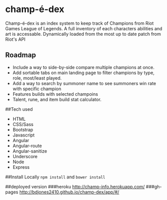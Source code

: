 # champ-é-dex
  Champ-é-dex is an index system to keep track of Champions from Riot Games League of Legends.  A full inventory of each characters
  abilities and art is accessable.  Dynamically loaded from the most up to date patch from Riot's API
  
## Roadmap
*   Include a way to side-by-side compare multiple champions at once.
*   Add sortable tabs on main landing page to filter champions by type, role, most/least played.
*   Add a way to search by summoner name to see summoners win rate with specific champion
*   Features builds with selected champoins
*   Talent, rune, and item build stat calculator.
  
##Tech used
*   HTML
*   CSS/Sass
*   Bootstrap
*   Javascript
*   Angular
*   Angular-route
*   Angular-sanitize
*   Underscore
*   Node
*   Express

##Install Locally
```npm install```
and
```bower install```

##deployed version
###heroku
http://champ-info.herokuapp.com/
###gh-pages
http://bdjones2410.github.io/champ-dex/app/#/
